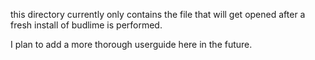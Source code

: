 this directory currently only contains the file that will get
opened after a fresh install of budlime is performed.

I plan to add a more thorough userguide here in the future.
